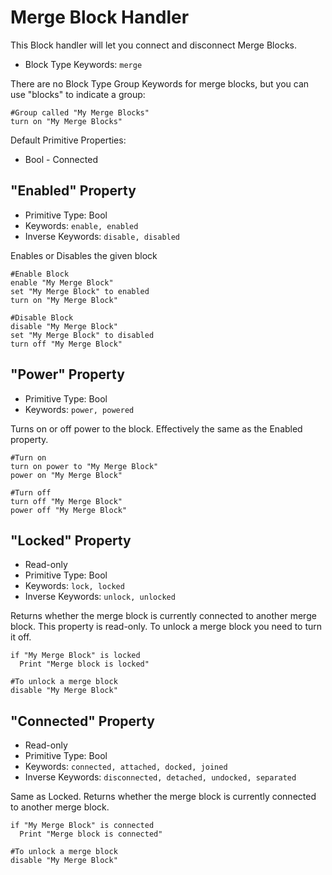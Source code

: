 ﻿# Merge Block Handler
This Block handler will let you connect and disconnect Merge Blocks.

* Block Type Keywords: ```merge```

There are no Block Type Group Keywords for merge blocks, but you can use "blocks" to indicate a group:
```
#Group called "My Merge Blocks"
turn on "My Merge Blocks"
```

Default Primitive Properties:
* Bool - Connected

## "Enabled" Property
* Primitive Type: Bool
* Keywords: ```enable, enabled```
* Inverse Keywords: ```disable, disabled```

Enables or Disables the given block

```
#Enable Block
enable "My Merge Block"
set "My Merge Block" to enabled
turn on "My Merge Block"

#Disable Block
disable "My Merge Block"
set "My Merge Block" to disabled
turn off "My Merge Block"
```

## "Power" Property
* Primitive Type: Bool
* Keywords: ```power, powered```

Turns on or off power to the block.  Effectively the same as the Enabled property.

```
#Turn on
turn on power to "My Merge Block"
power on "My Merge Block"

#Turn off
turn off "My Merge Block"
power off "My Merge Block"
```

## "Locked" Property
* Read-only
* Primitive Type: Bool
* Keywords: ```lock, locked```
* Inverse Keywords: ```unlock, unlocked```

Returns whether the merge block is currently connected to another merge block. This property is read-only.  To unlock a merge block you need to turn it off.

```
if "My Merge Block" is locked
  Print "Merge block is locked"

#To unlock a merge block
disable "My Merge Block"
```

## "Connected" Property
* Read-only
* Primitive Type: Bool
* Keywords: ```connected, attached, docked, joined```
* Inverse Keywords: ```disconnected, detached, undocked, separated```

Same as Locked.  Returns whether the merge block is currently connected to another merge block.

```
if "My Merge Block" is connected
  Print "Merge block is connected"

#To unlock a merge block
disable "My Merge Block"
```
